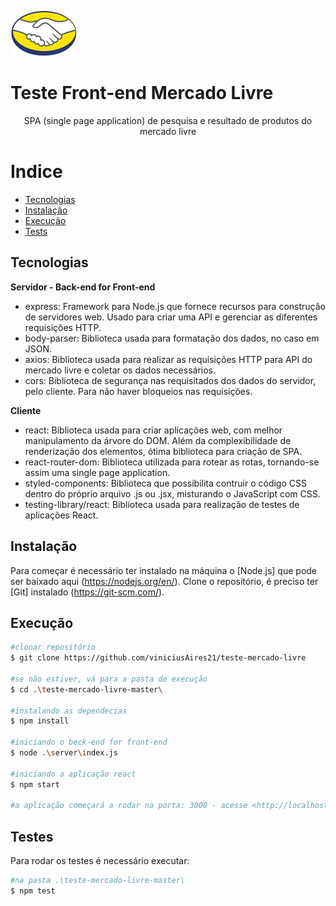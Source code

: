 ![](/src/Assets/Logo_ML@2x.png.png.png)
# Teste Front-end Mercado Livre
<p align="center">SPA (single page application) de pesquisa e resultado de produtos do mercado livre</p>

# Indice
<!--ts-->
   * [Tecnologias](#tecnologias)
   * [Instalação](#instalação)
   * [Execução](#execução)
   * [Tests](#testes) 
<!--te-->

## Tecnologias
**Servidor - Back-end for Front-end** 
- express: 
    Framework para Node.js que fornece recursos para construção de servidores web. 
    Usado para criar uma API e gerenciar as diferentes 
    requisições HTTP. 
- body-parser: 
    Biblioteca usada para formatação dos dados, no caso em JSON.
- axios: 
    Biblioteca usada para realizar as requisições HTTP para API do 
    mercado livre e coletar os dados necessários.
- cors:
    Biblioteca de segurança nas requisitados dos dados
    do servidor, pelo cliente. Para não haver bloqueios nas requisições.

**Cliente**
- react: 
    Biblioteca usada para criar aplicações web, com melhor manipulamento da árvore 
    do DOM. Além da complexibilidade de renderização dos elementos, ótima biblioteca 
    para criação de SPA. 
- react-router-dom:
    Biblioteca utilizada para rotear as rotas, tornando-se 
    assim uma single page application.
- styled-components:
    Biblioteca que possibilita contruir o código CSS dentro do próprio arquivo .js ou .jsx, misturando o JavaScript com CSS.
- testing-library/react:
    Biblioteca usada para realização de testes de aplicações React.

## Instalação 
Para começar é necessário ter instalado na máquina o [Node.js] que pode ser baixado aqui (https://nodejs.org/en/).
Clone o repositório, é preciso ter [Git] instalado (https://git-scm.com/).

## Execução
```bash
#clonar repositório
$ git clone https://github.com/viniciusAires21/teste-mercado-livre

#se não estiver, vá para a pasta de execução
$ cd .\teste-mercado-livre-master\

#instalando as dependecias
$ npm install

#iniciando o beck-end for front-end
$ node .\server\index.js

#iniciando a aplicação react
$ npm start

#a aplicação começará a rodar na porta: 3000 - acesse <http://localhost:3000>
```

## Testes
Para rodar os testes é necessário executar:

```bash
#na pasta .\teste-mercado-livre-master\
$ npm test 
```
